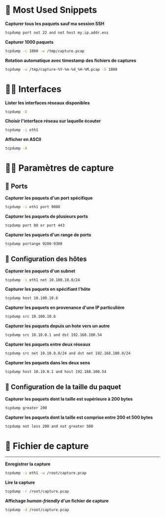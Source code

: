 # 🦄 Most Used Snippets

**Capturer tous les paquets sauf ma session SSH**
```bash
tcpdump port not 22 and not host my.ip.addr.ess
```

**Capturer 1000 paquets**
```bash
tcpdump -c 1000 -w /tmp/capture.pcap
```

**Rotation automatique avec timestamp des fichiers de captures**
```bash
tcpdump -w /tmp/capture-%Y-%m-%d_%H-%M.pcap -G 1800
```

# 👩‍🔧 Interfaces

**Lister les interfaces réseaux disponibles**
```bash
tcpdump -D
```

**Choisir l'interface réseau sur laquelle écouter**
```bash
tcpdump -i eth1
```

**Afficher en ASCII**
```bash
tcpdump -A
```

# 👨‍🔧 Paramètres de capture

## 🍉 Ports

**Capturer les paquets d'un port spécifique**
```bash
tcpdump -i eth1 port 9000
```

**Capturer les paquets de plusieurs ports**
```bash
tcpdump port 80 or port 443 
```

**Capturer les paquets d'un range de ports**
```bash
tcpdump portange 9200-9300
```

## 🍍 Configuration des hôtes

**Capturer les paquets d'un subnet**
```bash
tcpdump -i eth1 net 10.100.10.0/24
```

**Capturer les paquets en spécifiant l'hôte**
```bash
tcpdump host 10.100.10.6
```

**Capturer les paquets en provenance d'une IP particulière**
```bash
tcpdump src 10.100.10.6
```

**Capturer les paquets depuis un hote vers un autre**
```bash
tcpdump src 10.10.0.1 and dst 192.168.100.54
```

**Capturer les paquets entre deux réseaux**
```bash
tcpdump src net 10.10.0.0/24 and dst net 192.168.100.0/24
```

**Capturer les paquets dans les deux sens**
```bash
tcpdump host 10.10.0.1 and host 192.168.100.54
```

## 🍓 Configuration de la taille du paquet

**Capturer les paquets dont la taille est supérieure à 200 bytes**
```bash
tcpdump greater 200
```

**Capturer les paquets dont la taille est comprise entre 200 et 500 bytes**
```bash
tcpdump not less 200 and not greater 500
```

# 📂 Fichier de capture
---
**Enregistrer la capture**
```bash
tcpdump -i eth1 -w /root/capture.pcap
```

**Lire la capture**
```bash
tcpdump -r /root/capture.pcap
```

**Affichage *human-friendly* d'un fichier de capture**
```bash
tcpdump -d /root/capture.pcap
```
